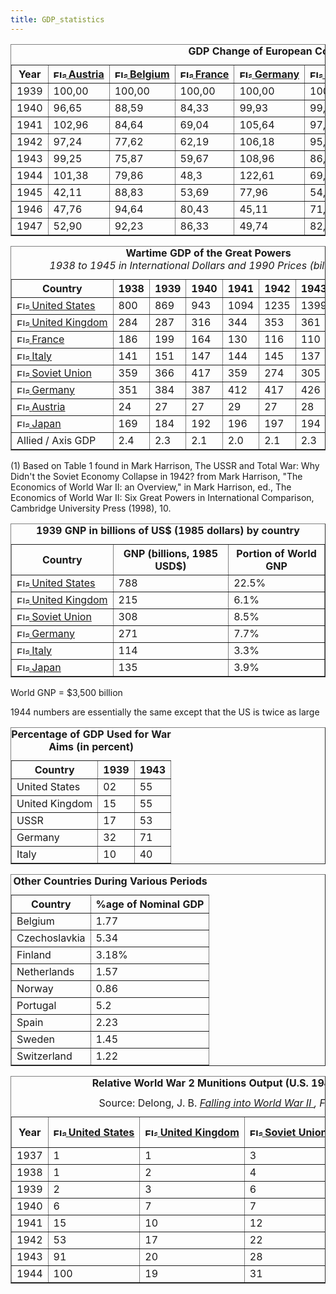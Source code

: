 ```yaml
---
title: GDP_statistics
---
```


 <table border="1" cellspacing="0"><caption><b>GDP Change of European Countries and Japan (1939-1947)</b></caption><tbody><tr><th>Year</th><th><span style="white-space:nowrap;"><a href="/wiki/Austria" title="Austria"><img alt="Flag of Austria" class="thumbborder" data-file-height="600" data-file-width="900" data-url="/images/thumb/7/7f/Austria.png/20px-Austria.png" decoding="async" height="13" loading="lazy" src="/images/thumb/7/7f/Austria.png/20px-Austria.png" srcset="/images/thumb/7/7f/Austria.png/30px-Austria.png 1.5x, /images/thumb/7/7f/Austria.png/40px-Austria.png 2x" width="20"> </a><a href="/wiki/Austria" title="Austria">Austria</a></span></th><th><span style="white-space:nowrap;"><a href="/wiki/Belgium" title="Belgium"><img alt="Flag of Belgium" class="thumbborder" data-file-height="600" data-file-width="900" data-url="/images/thumb/3/32/Belgium.png/20px-Belgium.png" decoding="async" height="13" loading="lazy" src="/images/thumb/3/32/Belgium.png/20px-Belgium.png" srcset="/images/thumb/3/32/Belgium.png/30px-Belgium.png 1.5x, /images/thumb/3/32/Belgium.png/40px-Belgium.png 2x" width="20"> </a><a href="/wiki/Belgium" title="Belgium">Belgium</a></span></th><th><span style="white-space:nowrap;"><a href="/wiki/France" title="France"><img alt="Flag of France" class="thumbborder" data-file-height="600" data-file-width="900" data-url="/images/thumb/d/de/France.png/20px-France.png" decoding="async" height="13" loading="lazy" src="/images/thumb/d/de/France.png/20px-France.png" srcset="/images/thumb/d/de/France.png/30px-France.png 1.5x, /images/thumb/d/de/France.png/40px-France.png 2x" width="20"> </a><a href="/wiki/France" title="France">France</a></span></th><th><span style="white-space:nowrap;"><a href="/wiki/Germany" title="Germany"><img alt="Flag of Germany" class="thumbborder" data-file-height="600" data-file-width="900" data-url="/images/thumb/9/9b/Germany.png/20px-Germany.png" decoding="async" height="13" loading="lazy" src="/images/thumb/9/9b/Germany.png/20px-Germany.png" srcset="/images/thumb/9/9b/Germany.png/30px-Germany.png 1.5x, /images/thumb/9/9b/Germany.png/40px-Germany.png 2x" width="20"> </a><a href="/wiki/Germany" title="Germany">Germany</a></span></th><th><span style="white-space:nowrap;"><a href="/wiki/Italy" title="Italy"><img alt="Flag of Italy" class="thumbborder" data-file-height="533" data-file-width="800" data-url="/images/thumb/2/2a/Italy.png/20px-Italy.png" decoding="async" height="13" loading="lazy" src="/images/thumb/2/2a/Italy.png/20px-Italy.png" srcset="/images/thumb/2/2a/Italy.png/30px-Italy.png 1.5x, /images/thumb/2/2a/Italy.png/40px-Italy.png 2x" width="20"> </a><a href="/wiki/Italy" title="Italy">Italy</a></span></th><th><span style="white-space:nowrap;"><a href="/wiki/Netherlands" title="Netherlands"><img alt="Flag of Netherlands" class="thumbborder" data-file-height="600" data-file-width="900" data-url="/images/thumb/3/32/Netherlands.png/20px-Netherlands.png" decoding="async" height="13" loading="lazy" src="/images/thumb/3/32/Netherlands.png/20px-Netherlands.png" srcset="/images/thumb/3/32/Netherlands.png/30px-Netherlands.png 1.5x, /images/thumb/3/32/Netherlands.png/40px-Netherlands.png 2x" width="20"> </a><a href="/wiki/Netherlands" title="Netherlands">Netherlands</a></span></th><th><span style="white-space:nowrap;"><a href="/wiki/Norway" title="Norway"><img alt="Flag of Norway" class="thumbborder" data-file-height="533" data-file-width="800" data-url="/images/thumb/0/0f/Norway.png/20px-Norway.png" decoding="async" height="13" loading="lazy" src="/images/thumb/0/0f/Norway.png/20px-Norway.png" srcset="/images/thumb/0/0f/Norway.png/30px-Norway.png 1.5x, /images/thumb/0/0f/Norway.png/40px-Norway.png 2x" width="20"> </a><a class="new" href="/wiki/index.php?title=Norway&amp;action=edit&amp;redlink=1" title="Norway (page does not exist)">Norway</a></span></th><th><span style="white-space:nowrap;"><a href="/wiki/United_Kingdom" title="United Kingdom"><img alt="Flag of United Kingdom" class="thumbborder" data-file-height="600" data-file-width="900" data-url="/images/thumb/2/29/United_Kingdom.png/20px-United_Kingdom.png" decoding="async" height="13" loading="lazy" src="/images/thumb/2/29/United_Kingdom.png/20px-United_Kingdom.png" srcset="/images/thumb/2/29/United_Kingdom.png/30px-United_Kingdom.png 1.5x, /images/thumb/2/29/United_Kingdom.png/40px-United_Kingdom.png 2x" width="20"> </a><a href="/wiki/United_Kingdom" title="United Kingdom">United Kingdom</a></span></th><th><span style="white-space:nowrap;"><a href="/wiki/Japan" title="Japan"><img alt="Flag of Japan" class="thumbborder" data-file-height="600" data-file-width="900" data-url="/images/thumb/f/fc/Japan.png/20px-Japan.png" decoding="async" height="13" loading="lazy" src="/images/thumb/f/fc/Japan.png/20px-Japan.png" srcset="/images/thumb/f/fc/Japan.png/30px-Japan.png 1.5x, /images/thumb/f/fc/Japan.png/40px-Japan.png 2x" width="20"> </a><a href="/wiki/Japan" title="Japan">Japan</a></span></th></tr><tr><td>1939</td><td>100,00</td><td>100,00</td><td>100,00</td><td>100,00</td><td>100,00</td><td>100,00</td><td>100,00</td><td>100,00</td><td>100,00</td></tr><tr><td>1940</td><td>96,65</td><td>88,59</td><td>84,33</td><td>99,93</td><td>99,56</td><td>87,15</td><td>90,51</td><td>109,48</td><td>102,07</td></tr><tr><td>1941</td><td>102,96</td><td>84,64</td><td>69,04</td><td>105,64</td><td>97,47</td><td>81,73</td><td>92,16</td><td>119,47</td><td>102,03</td></tr><tr><td>1942</td><td>97,24</td><td>77,62</td><td>62,19</td><td>106,18</td><td>95,67</td><td>74,08</td><td>88,02</td><td>121,24</td><td>100,07</td></tr><tr><td>1943</td><td>99,25</td><td>75,87</td><td>59,67</td><td>108,96</td><td>86,32</td><td>71,81</td><td>85,61</td><td>123,67</td><td>100,18</td></tr><tr><td>1944</td><td>101,38</td><td>79,86</td><td>48,3</td><td>122,61</td><td>69,95</td><td>47,79</td><td>80,40</td><td>118,26</td><td>94,43</td></tr><tr><td>1945</td><td>42,11</td><td>88,83</td><td>53,69</td><td>77,96</td><td>54,59</td><td>48,46</td><td>89,22</td><td>112,68</td><td>47,80</td></tr><tr><td>1946</td><td>47,76</td><td>94,64</td><td>80,43</td><td>45,11</td><td>71,08</td><td>80,38</td><td>97,61</td><td>107,71</td><td>51,27</td></tr><tr><td>1947</td><td>52,90</td><td>92,23</td><td>86,33</td><td>49,74</td><td>82,93</td><td>91,05</td><td>107,50</td><td>105,47</td><td>54,71</td></tr></tbody></table>

<table border="1" cellspacing="0"><caption><b>Wartime GDP of the Great Powers</b><br><i>1938 to 1945 in International Dollars and 1990 Prices (billions) (1)</i></caption><tbody><tr><th>Country</th><th>1938</th><th>1939</th><th>1940</th><th>1941</th><th>1942</th><th>1943</th><th>1944</th><th>1945</th></tr><tr><td><span style="white-space:nowrap;"><a href="/wiki/United_States" title="United States"><img alt="Flag of United States" class="thumbborder" data-file-height="600" data-file-width="900" data-url="/images/thumb/5/55/USA.png/20px-USA.png" decoding="async" height="13" loading="lazy" src="/images/thumb/5/55/USA.png/20px-USA.png" srcset="/images/thumb/5/55/USA.png/30px-USA.png 1.5x, /images/thumb/5/55/USA.png/40px-USA.png 2x" width="20"> </a><a class="mw-redirect" href="/wiki/United_States" title="United States">United States</a></span></td><td>800</td><td>869</td><td>943</td><td>1094</td><td>1235</td><td>1399</td><td>1499</td><td>1474</td></tr><tr><td><span style="white-space:nowrap;"><a href="/wiki/United_Kingdom" title="United Kingdom"><img alt="Flag of United Kingdom" class="thumbborder" data-file-height="600" data-file-width="900" data-url="/images/thumb/2/29/United_Kingdom.png/20px-United_Kingdom.png" decoding="async" height="13" loading="lazy" src="/images/thumb/2/29/United_Kingdom.png/20px-United_Kingdom.png" srcset="/images/thumb/2/29/United_Kingdom.png/30px-United_Kingdom.png 1.5x, /images/thumb/2/29/United_Kingdom.png/40px-United_Kingdom.png 2x" width="20"> </a><a href="/wiki/United_Kingdom" title="United Kingdom">United Kingdom</a></span></td><td>284</td><td>287</td><td>316</td><td>344</td><td>353</td><td>361</td><td>346</td><td>331</td></tr><tr><td><span style="white-space:nowrap;"><a href="/wiki/France" title="France"><img alt="Flag of France" class="thumbborder" data-file-height="600" data-file-width="900" data-url="/images/thumb/d/de/France.png/20px-France.png" decoding="async" height="13" loading="lazy" src="/images/thumb/d/de/France.png/20px-France.png" srcset="/images/thumb/d/de/France.png/30px-France.png 1.5x, /images/thumb/d/de/France.png/40px-France.png 2x" width="20"> </a><a href="/wiki/France" title="France">France</a></span></td><td>186</td><td>199</td><td>164</td><td>130</td><td>116</td><td>110</td><td>93</td><td>101</td></tr><tr><td><span style="white-space:nowrap;"><a href="/wiki/Italy" title="Italy"><img alt="Flag of Italy" class="thumbborder" data-file-height="533" data-file-width="800" data-url="/images/thumb/2/2a/Italy.png/20px-Italy.png" decoding="async" height="13" loading="lazy" src="/images/thumb/2/2a/Italy.png/20px-Italy.png" srcset="/images/thumb/2/2a/Italy.png/30px-Italy.png 1.5x, /images/thumb/2/2a/Italy.png/40px-Italy.png 2x" width="20"> </a><a href="/wiki/Italy" title="Italy">Italy</a></span></td><td>141</td><td>151</td><td>147</td><td>144</td><td>145</td><td>137</td><td>117</td><td>92</td></tr><tr><td><span style="white-space:nowrap;"><a href="/wiki/Soviet_Union" title="Soviet Union"><img alt="Flag of Soviet Union" class="thumbborder" data-file-height="600" data-file-width="900" data-url="/images/thumb/6/67/Soviet_Union.png/20px-Soviet_Union.png" decoding="async" height="13" loading="lazy" src="/images/thumb/6/67/Soviet_Union.png/20px-Soviet_Union.png" srcset="/images/thumb/6/67/Soviet_Union.png/30px-Soviet_Union.png 1.5x, /images/thumb/6/67/Soviet_Union.png/40px-Soviet_Union.png 2x" width="20"> </a><a href="/wiki/Soviet_Union" title="Soviet Union">Soviet Union</a></span></td><td>359</td><td>366</td><td>417</td><td>359</td><td>274</td><td>305</td><td>362</td><td>343</td></tr><tr><td><span style="white-space:nowrap;"><a href="/wiki/Germany" title="Germany"><img alt="Flag of Germany" class="thumbborder" data-file-height="600" data-file-width="900" data-url="/images/thumb/9/9b/Germany.png/20px-Germany.png" decoding="async" height="13" loading="lazy" src="/images/thumb/9/9b/Germany.png/20px-Germany.png" srcset="/images/thumb/9/9b/Germany.png/30px-Germany.png 1.5x, /images/thumb/9/9b/Germany.png/40px-Germany.png 2x" width="20"> </a><a href="/wiki/Germany" title="Germany">Germany</a></span></td><td>351</td><td>384</td><td>387</td><td>412</td><td>417</td><td>426</td><td>437</td><td>310</td></tr><tr><td><span style="white-space:nowrap;"><a href="/wiki/Austria" title="Austria"><img alt="Flag of Austria" class="thumbborder" data-file-height="600" data-file-width="900" data-url="/images/thumb/7/7f/Austria.png/20px-Austria.png" decoding="async" height="13" loading="lazy" src="/images/thumb/7/7f/Austria.png/20px-Austria.png" srcset="/images/thumb/7/7f/Austria.png/30px-Austria.png 1.5x, /images/thumb/7/7f/Austria.png/40px-Austria.png 2x" width="20"> </a><a href="/wiki/Austria" title="Austria">Austria</a></span></td><td>24</td><td>27</td><td>27</td><td>29</td><td>27</td><td>28</td><td>29</td><td>12</td></tr><tr><td><span style="white-space:nowrap;"><a href="/wiki/Japan" title="Japan"><img alt="Flag of Japan" class="thumbborder" data-file-height="600" data-file-width="900" data-url="/images/thumb/f/fc/Japan.png/20px-Japan.png" decoding="async" height="13" loading="lazy" src="/images/thumb/f/fc/Japan.png/20px-Japan.png" srcset="/images/thumb/f/fc/Japan.png/30px-Japan.png 1.5x, /images/thumb/f/fc/Japan.png/40px-Japan.png 2x" width="20"> </a><a href="/wiki/Japan" title="Japan">Japan</a></span></td><td>169</td><td>184</td><td>192</td><td>196</td><td>197</td><td>194</td><td>189</td><td>144</td></tr><tr><td>Allied / Axis GDP</td><td>2.4</td><td>2.3</td><td>2.1</td><td>2.0</td><td>2.1</td><td>2.3</td><td>3.1</td><td>5.0</td></tr></tbody></table>

(1) Based on Table 1 found in Mark Harrison, The USSR and Total War: Why Didn't the Soviet Economy Collapse in 1942? from Mark Harrison, "The Economics of World War II: an Overview," in Mark Harrison, ed., The Economics of World War II: Six Great Powers in International Comparison, Cambridge University Press (1998), 10.

<table border="1" cellspacing="0"><caption><b>1939 GNP in billions of US$ (1985 dollars) by country</b></caption><tbody><tr><th>Country</th><th>GNP (billions, 1985 USD$)</th><th>Portion of World GNP</th></tr><tr><td><span style="white-space:nowrap;"><a href="/wiki/United_States" title="United States"><img alt="Flag of United States" class="thumbborder" data-file-height="600" data-file-width="900" data-url="/images/thumb/5/55/USA.png/20px-USA.png" decoding="async" height="13" loading="lazy" src="/images/thumb/5/55/USA.png/20px-USA.png" srcset="/images/thumb/5/55/USA.png/30px-USA.png 1.5x, /images/thumb/5/55/USA.png/40px-USA.png 2x" width="20"> </a><a class="mw-redirect" href="/wiki/United_States" title="United States">United States</a></span></td><td>788</td><td>22.5%</td></tr><tr><td><span style="white-space:nowrap;"><a href="/wiki/United_Kingdom" title="United Kingdom"><img alt="Flag of United Kingdom" class="thumbborder" data-file-height="600" data-file-width="900" data-url="/images/thumb/2/29/United_Kingdom.png/20px-United_Kingdom.png" decoding="async" height="13" loading="lazy" src="/images/thumb/2/29/United_Kingdom.png/20px-United_Kingdom.png" srcset="/images/thumb/2/29/United_Kingdom.png/30px-United_Kingdom.png 1.5x, /images/thumb/2/29/United_Kingdom.png/40px-United_Kingdom.png 2x" width="20"> </a><a href="/wiki/United_Kingdom" title="United Kingdom">United Kingdom</a></span></td><td>215</td><td>6.1%</td></tr><tr><td><span style="white-space:nowrap;"><a href="/wiki/Soviet_Union" title="Soviet Union"><img alt="Flag of Soviet Union" class="thumbborder" data-file-height="600" data-file-width="900" data-url="/images/thumb/6/67/Soviet_Union.png/20px-Soviet_Union.png" decoding="async" height="13" loading="lazy" src="/images/thumb/6/67/Soviet_Union.png/20px-Soviet_Union.png" srcset="/images/thumb/6/67/Soviet_Union.png/30px-Soviet_Union.png 1.5x, /images/thumb/6/67/Soviet_Union.png/40px-Soviet_Union.png 2x" width="20"> </a><a href="/wiki/Soviet_Union" title="Soviet Union">Soviet Union</a></span></td><td>308</td><td>8.5%</td></tr><tr><td><span style="white-space:nowrap;"><a href="/wiki/Germany" title="Germany"><img alt="Flag of Germany" class="thumbborder" data-file-height="600" data-file-width="900" data-url="/images/thumb/9/9b/Germany.png/20px-Germany.png" decoding="async" height="13" loading="lazy" src="/images/thumb/9/9b/Germany.png/20px-Germany.png" srcset="/images/thumb/9/9b/Germany.png/30px-Germany.png 1.5x, /images/thumb/9/9b/Germany.png/40px-Germany.png 2x" width="20"> </a><a href="/wiki/Germany" title="Germany">Germany</a></span></td><td>271</td><td>7.7%</td></tr><tr><td><span style="white-space:nowrap;"><a href="/wiki/Italy" title="Italy"><img alt="Flag of Italy" class="thumbborder" data-file-height="533" data-file-width="800" data-url="/images/thumb/2/2a/Italy.png/20px-Italy.png" decoding="async" height="13" loading="lazy" src="/images/thumb/2/2a/Italy.png/20px-Italy.png" srcset="/images/thumb/2/2a/Italy.png/30px-Italy.png 1.5x, /images/thumb/2/2a/Italy.png/40px-Italy.png 2x" width="20"> </a><a href="/wiki/Italy" title="Italy">Italy</a></span></td><td>114</td><td>3.3%</td></tr><tr><td><span style="white-space:nowrap;"><a href="/wiki/Japan" title="Japan"><img alt="Flag of Japan" class="thumbborder" data-file-height="600" data-file-width="900" data-url="/images/thumb/f/fc/Japan.png/20px-Japan.png" decoding="async" height="13" loading="lazy" src="/images/thumb/f/fc/Japan.png/20px-Japan.png" srcset="/images/thumb/f/fc/Japan.png/30px-Japan.png 1.5x, /images/thumb/f/fc/Japan.png/40px-Japan.png 2x" width="20"> </a><a href="/wiki/Japan" title="Japan">Japan</a></span></td><td>135</td><td>3.9%</td></tr></tbody></table>

World GNP = $3,500 billion

1944 numbers are essentially the same except that the US is twice as large

<table border="1" cellspacing="0"><caption><b>Percentage of GDP Used for War Aims (in percent)</b></caption><tbody><tr><th>Country</th><th>1939</th><th>1943</th></tr><tr><td>United States</td><td>02</td><td>55</td></tr><tr><td>United Kingdom</td><td>15</td><td>55</td></tr><tr><td>USSR</td><td>17</td><td>53</td></tr><tr><td>Germany</td><td>32</td><td>71</td></tr><tr><td>Italy</td><td>10</td><td>40</td></tr></tbody></table>

<table border="1" cellspacing="0"><caption><b>Other Countries During Various Periods</b></caption><tbody><tr><th>Country</th><th>%age of Nominal GDP</th></tr><tr><td>Belgium</td><td>1.77</td></tr><tr><td>Czechoslavkia</td><td>5.34</td></tr><tr><td>Finland</td><td>3.18%</td></tr><tr><td>Netherlands</td><td>1.57</td></tr><tr><td>Norway</td><td>0.86</td></tr><tr><td>Portugal</td><td>5.2</td></tr><tr><td>Spain</td><td>2.23</td></tr><tr><td>Sweden</td><td>1.45</td></tr><tr><td>Switzerland</td><td>1.22</td></tr></tbody></table>

<table border="1" cellspacing="0"><caption><b>Relative World War 2 Munitions Output (U.S. 1944 = 100)</b></caption><tbody><tr><th>Year</th><th><span style="white-space:nowrap;"><a href="/wiki/United_States" title="United States"><img alt="Flag of United States" class="thumbborder" data-file-height="600" data-file-width="900" data-url="/images/thumb/5/55/USA.png/20px-USA.png" decoding="async" height="13" loading="lazy" src="/images/thumb/5/55/USA.png/20px-USA.png" srcset="/images/thumb/5/55/USA.png/30px-USA.png 1.5x, /images/thumb/5/55/USA.png/40px-USA.png 2x" width="20"> </a><a class="mw-redirect" href="/wiki/United_States" title="United States">United States</a></span></th><th><span style="white-space:nowrap;"><a href="/wiki/United_Kingdom" title="United Kingdom"><img alt="Flag of United Kingdom" class="thumbborder" data-file-height="600" data-file-width="900" data-url="/images/thumb/2/29/United_Kingdom.png/20px-United_Kingdom.png" decoding="async" height="13" loading="lazy" src="/images/thumb/2/29/United_Kingdom.png/20px-United_Kingdom.png" srcset="/images/thumb/2/29/United_Kingdom.png/30px-United_Kingdom.png 1.5x, /images/thumb/2/29/United_Kingdom.png/40px-United_Kingdom.png 2x" width="20"> </a><a href="/wiki/United_Kingdom" title="United Kingdom">United Kingdom</a></span></th><th><span style="white-space:nowrap;"><a href="/wiki/Soviet_Union" title="Soviet Union"><img alt="Flag of Soviet Union" class="thumbborder" data-file-height="600" data-file-width="900" data-url="/images/thumb/6/67/Soviet_Union.png/20px-Soviet_Union.png" decoding="async" height="13" loading="lazy" src="/images/thumb/6/67/Soviet_Union.png/20px-Soviet_Union.png" srcset="/images/thumb/6/67/Soviet_Union.png/30px-Soviet_Union.png 1.5x, /images/thumb/6/67/Soviet_Union.png/40px-Soviet_Union.png 2x" width="20"> </a><a href="/wiki/Soviet_Union" title="Soviet Union">Soviet Union</a></span></th><th><span style="white-space:nowrap;"><a href="/wiki/Germany" title="Germany"><img alt="Flag of Germany" class="thumbborder" data-file-height="600" data-file-width="900" data-url="/images/thumb/9/9b/Germany.png/20px-Germany.png" decoding="async" height="13" loading="lazy" src="/images/thumb/9/9b/Germany.png/20px-Germany.png" srcset="/images/thumb/9/9b/Germany.png/30px-Germany.png 1.5x, /images/thumb/9/9b/Germany.png/40px-Germany.png 2x" width="20"> </a></span>Nazi Germany</th><th><span style="white-space:nowrap;"><a href="/wiki/Japan" title="Japan"><img alt="Flag of Japan" class="thumbborder" data-file-height="600" data-file-width="900" data-url="/images/thumb/f/fc/Japan.png/20px-Japan.png" decoding="async" height="13" loading="lazy" src="/images/thumb/f/fc/Japan.png/20px-Japan.png" srcset="/images/thumb/f/fc/Japan.png/30px-Japan.png 1.5x, /images/thumb/f/fc/Japan.png/40px-Japan.png 2x" width="20"> </a></span>Imperial Japan</th></tr><tr><td>1937</td><td>1</td><td>1</td><td>3</td><td>2</td><td>2</td></tr><tr><td>1938</td><td>1</td><td>2</td><td>4</td><td>3</td><td>3</td></tr><tr><td>1939</td><td>2</td><td>3</td><td>6</td><td>4</td><td>3</td></tr><tr><td>1940</td><td>6</td><td>7</td><td>7</td><td>8</td><td>3</td></tr><tr><td>1941</td><td>15</td><td>10</td><td>12</td><td>8</td><td>4</td></tr><tr><td>1942</td><td>53</td><td>17</td><td>22</td><td>11</td><td>5</td></tr><tr><td>1943</td><td>91</td><td>20</td><td>28</td><td>17</td><td>4</td></tr><tr><td>1944</td><td>100</td><td>19</td><td>31</td><td>21</td><td>3</td></tr></tbody><caption>Source: Delong, J. B. <i><a class="external text" href="http://econ161.berkeley.edu/TCEH/Slouch_Fall18.html" rel="nofollow">Falling into World War II </a>, Feb 1997</i></caption></table>
